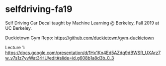 # selfdriving-fa19
Self Driving Car Decal taught by Machine Learning @ Berkeley, Fall 2019 at UC Berkeley.

Duckietown Gym Repo: https://github.com/duckietown/gym-duckietown

Lecture 1: https://docs.google.com/presentation/d/1Hx1Kn4Ed5AZdq9dBWSR_UXArz7w_y7s1z7yvWat3rHU/edit#slide=id.g608b1a8d3b_0_3
